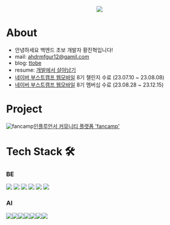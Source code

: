 <div align="center">

<img src="https://capsule-render.vercel.app/api?type=waving&color=0:bbd2c5,50:536976,100:292e49&height=150&section=header&text=👋&fontSize=40&fontColor=dddfeb&fontAlignY=30&fontAlign=50" />
</div>

# About
- 안녕하세요 백엔드 초보 개발자 황진혁입니다!
- mail: ahdrmfgur12@gamil.com  
- blog: [ttobe](https://velog.io/@ttobe/posts)
- resume: [개발에서 살아남기](https://ttobe.notion.site/bee3b6fea5f14a3d8a42559bbaa78af6?pvs=4)
- [네이버 부스트캠프 웹모바일](https://boostcamp.connect.or.kr/program_wm.html) 8기 챌린지 수료 (23.07.10 ~ 23.08.08)
- [네이버 부스트캠프 웹모바일](https://boostcamp.connect.or.kr/program_wm.html) 8기 멤버십 수료 (23.08.28 ~ 23.12.15)

# Project
![fancamp](https://github.com/ttobe/ttobe/assets/101859033/3b0a827d-c0ab-4b4e-89ff-8a9d3d4ec296)[인플루언서 커뮤니티 플랫폼 'fancamp'](https://github.com/boostcampwm2023/web02-fancamp) 

# Tech Stack 🛠

### BE
<img src="https://img.shields.io/badge/-NestJS-%23E0234E?logo=NestJS&logoColor=white"/> <img src="https://img.shields.io/badge/-Node.js-%23339933?logo=Node.js&logoColor=white"/> <img src="https://img.shields.io/badge/-Express-%23000000?logo=Express&logoColor=white"/> <img src="https://img.shields.io/badge/-MySQL-%234479A1?logo=MySQL&logoColor=white"/> <img src="https://img.shields.io/badge/-Spring-%236DB33F?logo=Spring&logoColor=white"/>
<img src="https://img.shields.io/badge/-Java-%23007396?logo=Java&logoColor=white"/>


### AI
<img src="https://img.shields.io/badge/Python-3776AB?style=plastic&logo=Python&logoColor=white"/><img src="https://img.shields.io/badge/PyTorch-EE4C2C?style=plastic&logo=PyTorch&logoColor=white"/><img src="https://img.shields.io/badge/TensorFlow-FF6F00?style=plastic&logo=TensorFlow&logoColor=white"/><img src="https://img.shields.io/badge/Keras-D00000?style=plastic&logo=Keras&logoColor=white"/><img src="https://img.shields.io/badge/C-A8B9CC?style=plastic&logo=c&logoColor=white"/><img src="https://img.shields.io/badge/C++-00599C?style=plastic&logo=cplusplus&logoColor=white"/><img src="https://img.shields.io/badge/Keras-D00000?style=plastic&logo=Keras&logoColor=white"/>
